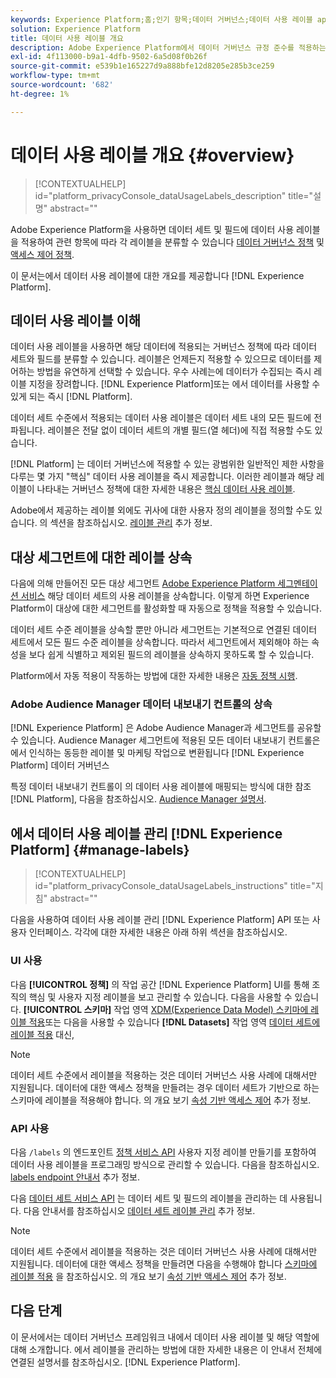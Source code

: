```yaml
---
keywords: Experience Platform;홈;인기 항목;데이터 거버넌스;데이터 사용 레이블 api;정책 서비스 api;데이터 사용 레이블 개요
solution: Experience Platform
title: 데이터 사용 레이블 개요
description: Adobe Experience Platform에서 데이터 거버넌스 규정 준수를 적용하는 데 데이터 사용 레이블을 사용하는 방법을 알아봅니다.
exl-id: 4f113000-b9a1-4dfb-9502-6a5d08f0b26f
source-git-commit: e539b1e165227d9a888bfe12d8205e285b3ce259
workflow-type: tm+mt
source-wordcount: '682'
ht-degree: 1%

---
```


# 데이터 사용 레이블 개요 {#overview}

>[!CONTEXTUALHELP]
>id="platform_privacyConsole_dataUsageLabels_description"
>title="설명"
>abstract=""

Adobe Experience Platform을 사용하면 데이터 세트 및 필드에 데이터 사용 레이블을 적용하여 관련 항목에 따라 각 레이블을 분류할 수 있습니다 [데이터 거버넌스 정책](../policies/overview.md) 및 [액세스 제어 정책](../../access-control/abac/ui/policies.md).

이 문서는에서 데이터 사용 레이블에 대한 개요를 제공합니다 [!DNL Experience Platform].

## 데이터 사용 레이블 이해

데이터 사용 레이블을 사용하면 해당 데이터에 적용되는 거버넌스 정책에 따라 데이터 세트와 필드를 분류할 수 있습니다. 레이블은 언제든지 적용할 수 있으므로 데이터를 제어하는 방법을 유연하게 선택할 수 있습니다. 우수 사례는에 데이터가 수집되는 즉시 레이블 지정을 장려합니다. [!DNL Experience Platform]또는 에서 데이터를 사용할 수 있게 되는 즉시 [!DNL Platform].

데이터 세트 수준에서 적용되는 데이터 사용 레이블은 데이터 세트 내의 모든 필드에 전파됩니다. 레이블은 전달 없이 데이터 세트의 개별 필드(열 헤더)에 직접 적용할 수도 있습니다.

[!DNL Platform] 는 데이터 거버넌스에 적용할 수 있는 광범위한 일반적인 제한 사항을 다루는 몇 가지 &quot;핵심&quot; 데이터 사용 레이블을 즉시 제공합니다. 이러한 레이블과 해당 레이블이 나타내는 거버넌스 정책에 대한 자세한 내용은 [핵심 데이터 사용 레이블](reference.md).

Adobe에서 제공하는 레이블 외에도 귀사에 대한 사용자 정의 레이블을 정의할 수도 있습니다. 의 섹션을 참조하십시오. [레이블 관리](#manage-labels) 추가 정보.

## 대상 세그먼트에 대한 레이블 상속

다음에 의해 만들어진 모든 대상 세그먼트 [Adobe Experience Platform 세그멘테이션 서비스](../../segmentation/home.md) 해당 데이터 세트의 사용 레이블을 상속합니다. 이렇게 하면 Experience Platform이 대상에 대한 세그먼트를 활성화할 때 자동으로 정책을 적용할 수 있습니다.

데이터 세트 수준 레이블을 상속할 뿐만 아니라 세그먼트는 기본적으로 연결된 데이터 세트에서 모든 필드 수준 레이블을 상속합니다. 따라서 세그먼트에서 제외해야 하는 속성을 보다 쉽게 식별하고 제외된 필드의 레이블을 상속하지 못하도록 할 수 있습니다.

Platform에서 자동 적용이 작동하는 방법에 대한 자세한 내용은 [자동 정책 시행](../enforcement/auto-enforcement.md).

### Adobe Audience Manager 데이터 내보내기 컨트롤의 상속

[!DNL Experience Platform] 은 Adobe Audience Manager과 세그먼트를 공유할 수 있습니다. Audience Manager 세그먼트에 적용된 모든 데이터 내보내기 컨트롤은 에서 인식하는 동등한 레이블 및 마케팅 작업으로 변환됩니다 [!DNL Experience Platform] 데이터 거버넌스

특정 데이터 내보내기 컨트롤이 의 데이터 사용 레이블에 매핑되는 방식에 대한 참조 [!DNL Platform], 다음을 참조하십시오. [Audience Manager 설명서](https://experienceleague.adobe.com/docs/audience-manager/user-guide/implementation-integration-guides/integration-experience-platform/aam-aep-audience-sharing.html#aam-data-export-control-in-aep).

## 에서 데이터 사용 레이블 관리 [!DNL Experience Platform] {#manage-labels}

>[!CONTEXTUALHELP]
>id="platform_privacyConsole_dataUsageLabels_instructions"
>title="지침"
>abstract=""

다음을 사용하여 데이터 사용 레이블 관리 [!DNL Experience Platform] API 또는 사용자 인터페이스. 각각에 대한 자세한 내용은 아래 하위 섹션을 참조하십시오.

### UI 사용

다음 **[!UICONTROL 정책]** 의 작업 공간 [!DNL Experience Platform] UI를 통해 조직의 핵심 및 사용자 지정 레이블을 보고 관리할 수 있습니다. 다음을 사용할 수 있습니다. **[!UICONTROL 스키마]** 작업 영역 [XDM(Experience Data Model) 스키마에 레이블 적용](../../xdm/tutorials/labels.md)또는 다음을 사용할 수 있습니다 **[!DNL Datasets]** 작업 영역 [데이터 세트에 레이블 적용](./user-guide.md) 대신,

>[!NOTE]
>
>데이터 세트 수준에서 레이블을 적용하는 것은 데이터 거버넌스 사용 사례에 대해서만 지원됩니다. 데이터에 대한 액세스 정책을 만들려는 경우 데이터 세트가 기반으로 하는 스키마에 레이블을 적용해야 합니다. 의 개요 보기 [속성 기반 액세스 제어](../../access-control/abac/overview.md) 추가 정보.

### API 사용

다음 `/labels` 의 엔드포인트 [정책 서비스 API](https://www.adobe.io/experience-platform-apis/references/policy-service/) 사용자 지정 레이블 만들기를 포함하여 데이터 사용 레이블을 프로그래밍 방식으로 관리할 수 있습니다. 다음을 참조하십시오. [labels endpoint 안내서](../api/labels.md) 추가 정보.

다음 [데이터 세트 서비스 API](https://www.adobe.io/experience-platform-apis/references/dataset-service/) 는 데이터 세트 및 필드의 레이블을 관리하는 데 사용됩니다. 다음 안내서를 참조하십시오 [데이터 세트 레이블 관리](./dataset-api.md) 추가 정보.

>[!NOTE]
>
>데이터 세트 수준에서 레이블을 적용하는 것은 데이터 거버넌스 사용 사례에 대해서만 지원됩니다. 데이터에 대한 액세스 정책을 만들려면 다음을 수행해야 합니다 [스키마에 레이블 적용](../../xdm/tutorials/labels.md) 을 참조하십시오. 의 개요 보기 [속성 기반 액세스 제어](../../access-control/abac/overview.md) 추가 정보.

## 다음 단계

이 문서에서는 데이터 거버넌스 프레임워크 내에서 데이터 사용 레이블 및 해당 역할에 대해 소개합니다. 에서 레이블을 관리하는 방법에 대한 자세한 내용은 이 안내서 전체에 연결된 설명서를 참조하십시오. [!DNL Experience Platform].
